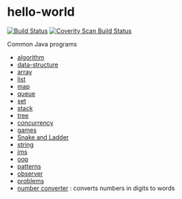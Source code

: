 # hello-world
[![Build Status](https://travis-ci.org/anilgkurian/hello-world.svg?branch=master)](https://travis-ci.org/anilgkurian/hello-world)
<a href="https://scan.coverity.com/projects/anilgkurian-hello-world">
  <img alt="Coverity Scan Build Status"
       src="https://scan.coverity.com/projects/11224/badge.svg"/>
</a>


Common Java programs
* [algorithm](src/main/java/algorithm)
* [data-structure](src/main/java/datastructure)
 * [array](src/main/java/datastructure/array)
 * [list](src/main/java/datastructure/list)
 * [map](src/main/java/datastructure/map)
 * [queue](src/main/java/datastructure/queue)
 * [set](src/main/java/datastructure/set)
 * [stack](src/main/java/datastructure/stack)
 * [tree](src/main/java/datastructure/tree)
* [concurrency](src/main/java/concurrency)
* [games](src/main/java/games)
 * [Snake and Ladder](src/main/java/games/snakeandladder)
* [string](src/main/java/string)
* [jms](src/main/java/jms)
* [oop](src/main/java/oop)
* [patterns](src/main/java/patterns)
 * [observer](src/main/java/patterns/observer)
* [problems](src/main/java/problems)
 * [number converter](src/main/java/problems/numberConverter) : converts numbers in digits to words
